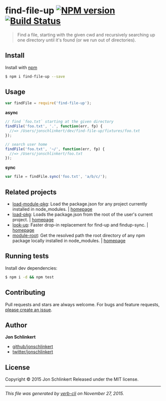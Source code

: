 # find-file-up [![NPM version](https://badge.fury.io/js/find-file-up.svg)](http://badge.fury.io/js/find-file-up)  [![Build Status](https://travis-ci.org/jonschlinkert/find-file-up.svg)](https://travis-ci.org/jonschlinkert/find-file-up)

> Find a file, starting with the given cwd and recursively searching up one directory until it's found (or we run out of directories).

## Install

Install with [npm](https://www.npmjs.com/)

```sh
$ npm i find-file-up --save
```

## Usage

```js
var findFile = require('find-file-up');
```

**async**

```js
// find `foo.txt` starting at the given directory
findFile('foo.txt', '.', function(err, fp) {
  //=> /Users/jonschlinkert/dev/find-file-up/fixtures/foo.txt
});

// search user home
findFile('foo.txt', '~/', function(err, fp) {
  //=> /Users/jonschlinkert/foo.txt
});
```

**sync**

```js
var file = findFile.sync('foo.txt', 'a/b/c/');
```

## Related projects

* [load-module-pkg](https://www.npmjs.com/package/load-module-pkg): Load the package.json for any project currently installed in node_modules. | [homepage](https://github.com/jonschlinkert/load-module-pkg)
* [load-pkg](https://www.npmjs.com/package/load-pkg): Loads the package.json from the root of the user's current project. | [homepage](https://github.com/jonschlinkert/load-pkg)
* [look-up](https://www.npmjs.com/package/look-up): Faster drop-in replacement for find-up and findup-sync. | [homepage](https://github.com/jonschlinkert/look-up)
* [module-root](https://www.npmjs.com/package/module-root): Get the resolved path the root directory of any npm package locally installed in node_modules. | [homepage](https://github.com/jonschlinkert/module-root)

## Running tests

Install dev dependencies:

```sh
$ npm i -d && npm test
```

## Contributing

Pull requests and stars are always welcome. For bugs and feature requests, [please create an issue](https://github.com/jonschlinkert/find-file-up/issues/new).

## Author

**Jon Schlinkert**

+ [github/jonschlinkert](https://github.com/jonschlinkert)
+ [twitter/jonschlinkert](http://twitter.com/jonschlinkert)

## License

Copyright © 2015 Jon Schlinkert
Released under the MIT license.

***

_This file was generated by [verb-cli](https://github.com/assemble/verb-cli) on November 27, 2015._